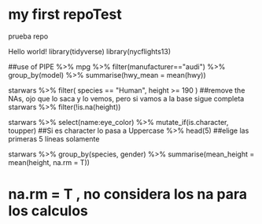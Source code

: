 # my first repoTest
prueba repo

Hello world!
library(tidyverse)
library(nycflights13)

##use of PIPE %>%
mpg %>% 
  filter(manufacturer=="audi") %>% 
  group_by(model) %>% 
  summarise(hwy_mean = mean(hwy))
  
starwars %>% 
  filter( 
    species == "Human", 
    height >= 190
    )
##remove the NAs, ojo que lo saca y lo vemos, pero si vamos a la base sigue completa
starwars %>%
  filter(!is.na(height))
  
starwars %>% 
  select(name:eye_color) %>% 
  mutate_if(is.character, toupper) 
##Si es character lo pasa a Uppercase
  %>% head(5) 
##elige las primeras 5 líneas solamente
  
starwars %>% 
  group_by(species, gender) %>% 
  summarise(mean_height = mean(height, na.rm = T))
# na.rm = T , no considera los na para los calculos

